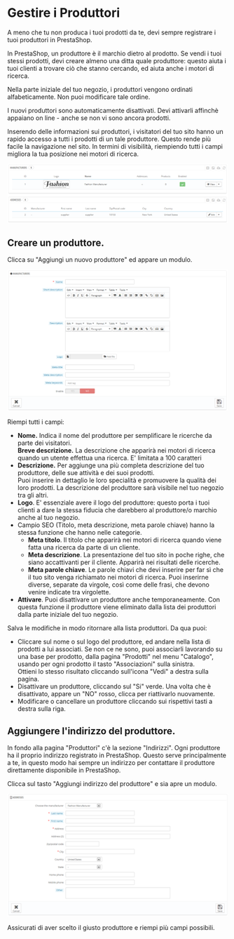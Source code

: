 # Gestire i Produttori

A meno che tu non produca i tuoi prodotti da te, devi sempre registrare i tuoi produttori in  PrestaShop.

In PrestaShop, un produttore è il marchio dietro al prodotto. Se vendi i tuoi stessi prodotti, devi creare almeno una ditta quale produttore: questo aiuta i tuoi clienti a trovare ciò che stanno cercando, ed aiuta anche i motori di ricerca.

Nella parte iniziale del tuo negozio, i produttori vengono ordinati alfabeticamente. Non puoi modificare tale ordine.

I nuovi produttori sono automaticamente disattivati. Devi attivarli affinchè appaiano on line - anche se non vi sono ancora prodotti.

Inserendo delle informazioni sui produttori, i visitatori del tuo sito hanno un rapido accesso a tutti i prodotti di un tale produttore. Questo rende più facile la navigazione nel sito. In termini di visibilità, riempiendo tutti i campi migliora la tua posizione nei motori di ricerca.

![](../../../.gitbook/assets/51840047.png)

## Creare un produttore. <a href="#gestireiproduttori-creareunproduttore." id="gestireiproduttori-creareunproduttore."></a>

Clicca su "Aggiungi un nuovo produttore" ed appare un modulo.

![](../../../.gitbook/assets/51840046.png)

Riempi tutti i campi:

* **Nome.**  Indica il nome del produttore per semplificare le ricerche da parte dei visitatori.\
  **Breve descrizione.**  La descrizione che apparirà nei motori di ricerca quando un utente effettua una ricerca. E' limitata a 100 caratteri
* **Descrizione.**  Per aggiunge una più completa descrizione del tuo produttore, delle sue attività e dei suoi prodotti.\
  Puoi inserire in dettaglio le loro specialità e promuovere la qualità dei loro prodotti. La descrizione del produttore sarà visibile nel tuo negozio tra gli altri.
* **Logo**. E' essenziale avere il logo del produttore: questo porta i tuoi clienti a dare la stessa fiducia che darebbero al produttore/o marchio anche al tuo negozio.
* Campio SEO (Titolo, meta descrizione, meta parole chiave) hanno la stessa funzione che hanno nelle categorie.
  * **Meta titolo**. Il titolo che apparirà nei motori di ricerca quando viene fatta una ricerca da parte di un cliente.
  * **Meta descrizione**. La presentazione del tuo sito in poche righe, che siano accattivanti per il cliente. Apparirà nei risultati delle ricerche.
  * **Meta parole chiave**. Le parole chiavi che devi inserire per far sì che il tuo sito venga richiamato nei motori di ricerca. Puoi inserirne diverse, separate da virgole, così come delle frasi, che devono venire indicate tra virgolette.
* **Attivare**. Puoi disattivare un produttore anche temporaneamente. Con questa funzione il produttore viene eliminato dalla lista dei produttori dalla parte iniziale del tuo negozio.

Salva le modifiche in modo ritornare alla lista produttori. Da qua puoi:

* Cliccare sul nome o sul logo del produttore, ed andare nella lista di prodotti a lui associati. Se non ce ne sono, puoi associarli lavorando su una base per prodotto, dalla pagina "Prodotti" nel menu "Catalogo", usando per ogni prodotto il tasto "Associazioni" sulla sinistra.  \
  Ottieni lo stesso risultato cliccando sull'icona "Vedi" a destra sulla pagina.
* Disattivare un produttore, cliccando sul "Si" verde. Una volta che è disattivato, appare un "NO" rosso, clicca per riattivarlo nuovamente.
* Modificare o cancellare un produttore cliccando sui rispettivi tasti a destra sulla riga.

## Aggiungere l'indirizzo del produttore. <a href="#gestireiproduttori-aggiungerelindirizzodelproduttore." id="gestireiproduttori-aggiungerelindirizzodelproduttore."></a>

In fondo alla pagina "Produttori" c'è la sezione "Indirizzi". Ogni produttore ha il proprio indirizzo registrato in PrestaShop. Questo serve principalmente a te, in questo modo hai sempre un indirizzo per contattare il produttore direttamente disponibile in  PrestaShop.

Clicca sul tasto "Aggiungi indirizzo del produttore" e sia apre un modulo.

![](../../../.gitbook/assets/51840045.png)

Assicurati di aver scelto il giusto produttore e riempi più campi possibili.
